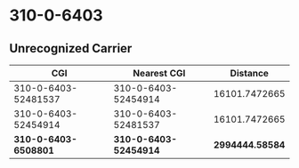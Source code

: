 # 310-0-6403
## Unrecognized Carrier


| CGI | Nearest CGI | Distance |
|-----|-------------|----------|
| 310-0-6403-52481537 | 310-0-6403-52454914 | 16101.7472665 |
| 310-0-6403-52454914 | 310-0-6403-52481537 | 16101.7472665 |
| **310-0-6403-6508801** | **310-0-6403-52454914** | **2994444.58584** |
